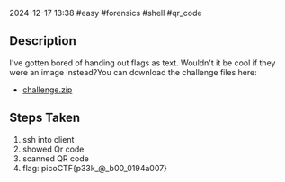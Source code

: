2024-12-17
13:38
#easy #forensics #shell #qr_code

## Description
I've gotten bored of handing out flags as text. Wouldn't it be cool if they were an image instead?You can download the challenge files here:

- [challenge.zip](https://artifacts.picoctf.net/c_atlas/14/challenge.zip)

## Steps Taken
1. ssh into client
2. showed Qr code
3. scanned QR code
4. flag: picoCTF{p33k_@_b00_0194a007}
